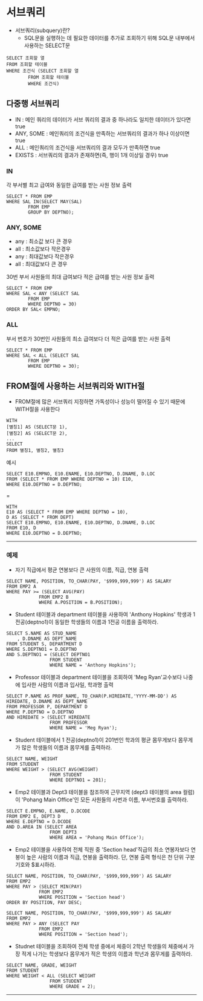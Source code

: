 # 서브쿼리
- 서브쿼리(subquery)란?
	- SQL문을 실행하는 데 필요한 데이터를 추가로 조회하기 위해 SQL문 내부에서 사용하는 SELECT문
```
SELECT 조회할 열
FROM 조회할 테이블
WHERE 조건식 (SELECT 조회할 열
		FROM 조회할 테이블
		WHERE 조건식)
```

## 다중행 서브쿼리
- IN : 메인 쿼리의 데이터가 서브 쿼리의 결과 중 하나라도 일치한 데이터가 있다면 true
- ANY, SOME : 메인쿼리의 조건식을 만족하는 서브쿼리의 결과가 하나 이상이면 true
- ALL : 메인쿼리의 조건식을 서브쿼리의 결과 모두가 만족하면 true
- EXISTS : 서브쿼리의 결과가 존재하면(즉, 행이 1개 이상일 경우) true


### IN

각 부서별 최고 급여와 동일한 급여를 받는 사원 정보 출력
```
SELECT * FROM EMP
WHERE SAL IN(SELECT MAY(SAL)
		FROM EMP
		GROUP BY DEPTNO);
```

### ANY, SOME
	
- any : 최소값 보다 큰 경우
- all : 최소값보다 작은경우
- any : 최대값보다 작은경우
- all : 최대값보다 큰 경우

30번 부서 사원들의 최대 급여보다 적은 급여를 받는 사원 정보 출력
```
SELECT * FROM EMP
WHERE SAL < ANY (SELECT SAL
		FROM EMP
		WHERE DEPTNO = 30)
ORDER BY SAL< EMPNO;
```

### ALL
부서 번호가 30번인 사원들의 최소 급여보다 더 적은 급여를 받는 사원 출력
```
SELECT * FROM EMP
WHERE SAL < ALL (SELECT SAL
		FROM EMP
		WHERE DEPTNO = 30);
```

## FROM절에 사용하는 서브쿼리와 WITH절
- FROM절에 많은 서브쿼리 지정하면 가독성이나 성능이 떨어질 수 있기 때문에 WITH절을 사용한다
```
WITH
[별칭1] AS (SELECT문 1),
[별칭2] AS (SELECT문 2),
...
SELECT
FROM 별칭1, 별칭2, 별칭3
```
예시
```
SELECT E10.EMPNO, E10.ENAME, E10.DEPTNO, D.DNAME, D.LOC
FROM (SELECT * FROM EMP WHERE DEPTNO = 10) E10,
WHERE E10.DEPTNO = D.DEPTNO;
```
=
```
WITH
E10 AS (SELECT * FROM EMP WHERE DEPTNO = 10),
D AS (SELECT * FROM DEPT)
SELECT E10.EMPNO, E10.ENAME, E10.DEPTNO, D.DNAME, D.LOC
FROM E10, D
WHERE E10.DEPTNO = D.DEPTNO;
```
---

### 예제
- 자기 직급에서 평균 연봉보다 큰 사원의 이름, 직급, 연봉 출력
```
SELECT NAME, POSITION, TO_CHAR(PAY, '$999,999,999') AS SALARY
FROM EMP2 A
WHERE PAY >= (SELECT AVG(PAY)
            FROM EMP2 B
            WHERE A.POSITION = B.POSITION);
```

- Student 테이블과 department 테이블을 사용하여 'Anthony Hopkins' 학생과 1전공(deptno1)이 동일한 학생들의 이름과 1전공 이름을 출력하라.
```
SELECT S.NAME AS STUD_NAME
    , D.DNAME AS DEPT_NAME
FROM STUDENT S, DEPARTMENT D
WHERE S.DEPTNO1 = D.DEPTNO
AND S.DEPTNO1 = (SELECT DEPTNO1
                FROM STUDENT
                WHERE NAME = 'Anthony Hopkins');
```

- Professor 테이블과 department 테이블을 조회하여 'Meg Ryan'교수보다 나중에 입사한 사람의 이름과 입사일, 학과명 출력
```
SELECT P.NAME AS PROF_NAME, TO_CHAR(P.HIREDATE,'YYYY-MM-DD') AS HIREDATE, D.DNAME AS DEPT_NAME
FROM PROFESSOR P, DEPARTMENT D
WHERE P.DEPTNO = D.DEPTNO
AND HIREDATE > (SELECT HIREDATE
                FROM PROFESSOR
                WHERE NAME = 'Meg Ryan');
```

- Student 테이블에서 1 전공(deptno1)이 201번인 학과의 평균 몸무게보다 몸무게가 많은 학생들의 이름과 몸무게를 출력하라.
```
SELECT NAME, WEIGHT
FROM STUDENT
WHERE WEIGHT > (SELECT AVG(WEIGHT)
                FROM STUDENT
                WHERE DEPTNO1 = 201);
```

- Emp2 테이블과 Dept3 테이블을 참조하여 근무지역 (dept3 테이블의 area 컬럼)이 'Pohang Main Office'인 모든 사원들의 사번과 이름, 부서번호를 출력하라.
```
SELECT E.EMPNO, E.NAME, D.DCODE
FROM EMP2 E, DEPT3 D
WHERE E.DEPTNO = D.DCODE
AND D.AREA IN (SELECT AREA
                FROM DEPT3 
                WHERE AREA = 'Pohang Main Office');
```

- Emp2 테이블을 사용하여 전체 직원 중 'Section head'직급의 최소 연봉자보다 연봉이 높은 사람의 이름과 직급, 연봉을 출력하라. 단, 연봉 출력 형식은 천 단위 구분 기호와 $표시하라.
```
SELECT NAME, POSITION, TO_CHAR(PAY, '$999,999,999') AS SALARY
FROM EMP2
WHERE PAY > (SELECT MIN(PAY)
            FROM EMP2
            WHERE POSITION = 'Section head')
ORDER BY POSITION, PAY DESC;
```
```
SELECT NAME, POSITION, TO_CHAR(PAY, '$999,999,999') AS SALARY
FROM EMP2
WHERE PAY > ANY (SELECT PAY
            FROM EMP2
            WHERE POSITION = 'Section head');
```

- Studnet 테이블을 조회하여 전체 학생 중에서 체중이 2학년 학생들의 체중에서 가장 적게 나가는 학생보다 몸무게가 적은 학생의 이름과 학년과 몸무게를 출력하라.
```
SELECT NAME, GRADE, WEIGHT
FROM STUDENT
WHERE WEIGHT < ALL (SELECT WEIGHT
                FROM STUDENT
                WHERE GRADE = 2);
```

---


